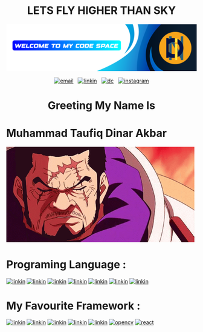 <!-- spell-checker: disable -->

<p align="center">
<h1 align="center">LETS FLY HIGHER THAN SKY</h1>
  <img src="assets/HEADER.png" alt="Dinarakb">
</p>
<p align='center'>
    <a href="mailto:dinarakbar859@gmail.com"><img alt="email" src="https://img.shields.io/badge/Gmail-D14836?style=for-the-badge&logo=gmail&logoColor=white" /></a>
    &nbsp;
    <a href="https://www.linkedin.com/in/muhammad-taufiq-dinar-66b79b16a/"><img alt="linkin" src="https://img.shields.io/badge/LinkedIn-0077B5?style=for-the-badge&logo=linkedin&logoColor=white" /></a>
    &nbsp;
    <a href="https://discord.com/users/558178286425997312"><img alt="dc" src="https://img.shields.io/badge/Discord-5865F2?style=for-the-badge&logo=discord&logoColor=white" /></a>
    &nbsp;
    <a href="https://www.instagram.com/taufiqdinar___"><img alt="instagram" src="https://img.shields.io/badge/Instagram-E4405F?style=for-the-badge&logo=instagram&logoColor=white" /></a>
</p>

<p align="center">
<h1 align="center">Greeting My Name Is </h1>
<h1>Muhammad Taufiq Dinar Akbar</h1>
  <img src="assets/fujitora.gif" alt="Profile">
</p>

<p>
<h1> Programing Language :
</h1>
</p>
    <a href="#"><img alt="linkin" src="https://img.shields.io/badge/Python-FFD43B?style=for-the-badge&logo=python&logoColor=blue" /></a>
    <a href="#"><img alt="linkin" src="https://img.shields.io/badge/C%23-239120?style=for-the-badge&logo=csharp&logoColor=white" /></a>
    <a href="#"><img alt="linkin" src="https://img.shields.io/badge/C%2B%2B-00599C?style=for-the-badge&logo=c%2B%2B&logoColor=white" /></a>
     <a href="#"><img alt="linkin" src="https://img.shields.io/badge/JavaScript-323330?style=for-the-badge&logo=javascript&logoColor=F7DF1E" /></a>
    <a href="#"><img alt="linkin" src="https://img.shields.io/badge/json-5E5C5C?style=for-the-badge&logo=json&logoColor=white" /></a>
    <a href="#"><img alt="linkin" src="https://img.shields.io/badge/PHP-777BB4?style=for-the-badge&logo=php&logoColor=white" /></a>
    <a href="#"><img alt="linkin" src="https://img.shields.io/badge/HTML5-E34F26?style=for-the-badge&logo=html5&logoColor=white" /></a>

<p>
<h1> My Favourite Framework :
</h1>
</p>
    <a href="#"><img alt="linkin" src="https://img.shields.io/badge/TensorFlow-FF6F00?style=for-the-badge&logo=TensorFlow&logoColor=white" /></a>
    <a href="#"><img alt="linkin" src="https://img.shields.io/badge/.NET-512BD4?style=for-the-badge&logo=dotnet&logoColor=white" /></a>
    <a href="#"><img alt="linkin" src="https://img.shields.io/badge/C%2B%2B-00599C?style=for-the-badge&logo=c%2B%2B&logoColor=white" /></a>
     <a href="#"><img alt="linkin" src="https://img.shields.io/badge/Keras-FF0000?style=for-the-badge&logo=keras&logoColor=white" /></a>
    <a href="#"><img alt="linkin" src="https://img.shields.io/badge/Vite-B73BFE?style=for-the-badge&logo=vite&logoColor=FFD62E" /></a>
    <a href="#"><img alt="opencv" src="https://img.shields.io/badge/OpenCV-27338e?style=for-the-badge&logo=OpenCV&logoColor=white" /></a>
    <a href="#"><img alt="react" src="https://img.shields.io/badge/React-20232A?style=for-the-badge&logo=react&logoColor=61DAFB" /></a>







<!-- spell-checker: enable -->


